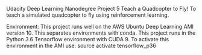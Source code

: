 Udacity Deep Learning Nanodegree Project 5
Teach a Quadcopter to Fly!
To teach a simulated quadcopter to fly using reinforcement learning.

Environment:
This project runs well on the AWS Ubuntu Deep Learning AMI version 10.
This separates environments with conda. This project runs in the Python 3.6 Tensorflow environment with CUDA 9.
To activate this environment in the AMI use:
source activate tensorflow_p36

